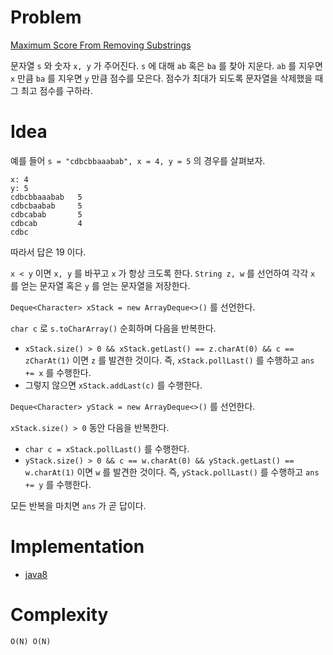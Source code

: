 # Problem

[Maximum Score From Removing Substrings](https://leetcode.com/problems/maximum-score-from-removing-substrings/)

문자열 `s` 와 숫자 `x, y` 가 주어진다. `s` 에 대해 `ab` 혹은 `ba` 를
찾아 지운다. `ab` 를 지우면 `x` 만큼 `ba` 를 지우면 `y` 만큼 점수를
모은다.  점수가 최대가 되도록 문자열을 삭제했을 때 그 최고 점수를
구하라.

# Idea

예를 들어 `s = "cdbcbbaaabab", x = 4, y = 5` 의 경우를 살펴보자.

```
x: 4
y: 5
cdbcbbaaabab   5
cdbcbaabab     5
cdbcabab       5
cdbcab         4
cdbc
```

따라서 답은 19 이다.

`x < y` 이면 `x, y` 를 바꾸고 `x` 가 항상 크도록 한다.  `String z, w`
를 선언하여 각각 `x` 를 얻는 문자열 혹은 `y` 를 얻는 문자열을
저장한다.

`Deque<Character> xStack = new ArrayDeque<>()` 를
선언한다.

`char c` 로 `s.toCharArray()` 순회하며 다음을 반복한다.

* `xStack.size() > 0 && xStack.getLast() == z.charAt(0) && c ==
  zCharAt(1)` 이면 `z` 를 발견한 것이다. 즉, `xStack.pollLast()` 를
  수행하고 `ans += x` 를 수행한다.
* 그렇지 않으면 `xStack.addLast(c)` 를 수행한다.

`Deque<Character> yStack = new ArrayDeque<>()` 를 선언한다.

`xStack.size() > 0` 동안 다음을 반복한다.

* `char c = xStack.pollLast()` 를 수행한다.
* `yStack.size() > 0 && c == w.charAt(0) && yStack.getLast() ==
  w.charAt(1)` 이면 `w` 를 발견한 것이다. 즉, `yStack.pollLast()` 를
  수행하고 `ans += y` 를 수행한다.

모든 반복을 마치면 `ans` 가 곧 답이다.

# Implementation

* [java8](Solution.java)

# Complexity

```
O(N) O(N)
```

